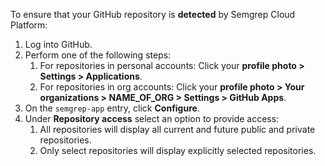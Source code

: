 To ensure that your GitHub repository is **detected** by Semgrep Cloud Platform:

1. Log into GitHub.
2. Perform one of the following steps:
    1. For repositories in personal accounts: Click your **profile photo > Settings > Applications**.
    2. For repositories in org accounts: Click your **profile photo > Your organizations > <span class ="placeholder">NAME_OF_ORG</span> > Settings > GitHub Apps**.
3. On the `semgrep-app` entry, click **Configure**.
4. Under **Repository access** select an option to provide access:
    1. All repositories will display all current and future public and private repositories.
    2. Only select repositories will display explicitly selected repositories.
